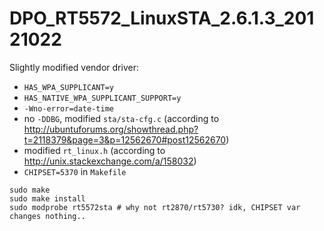 # DPO_RT5572_LinuxSTA_2.6.1.3_20121022

Slightly modified vendor driver:
- `HAS_WPA_SUPPLICANT=y`
- `HAS_NATIVE_WPA_SUPPLICANT_SUPPORT=y`
- `-Wno-error=date-time`
- no `-DDBG`, modified `sta/sta-cfg.c` (according to http://ubuntuforums.org/showthread.php?t=2118379&page=3&p=12562670#post12562670)
- modified `rt_linux.h` (according to http://unix.stackexchange.com/a/158032)
- `CHIPSET=5370` in `Makefile`

```
sudo make
sudo make install
sudo modprobe rt5572sta # why not rt2870/rt5730? idk, CHIPSET var changes nothing..
```
